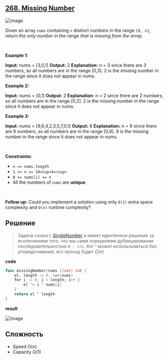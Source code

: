 ## [268. Missing Number](https://leetcode.com/problems/missing-number/)

![image](https://github.com/MichaelOskin/AlgorithmsPatterns/assets/139218970/2075d7fb-84bb-4d2c-ba47-854e11c80a78)


Given an array `nums` containing `n` distinct numbers in the range `[0, n]`, return *the only number in the range that is missing from the array.*

&nbsp;

**Example 1:**

**Input:** nums = \[3,0,1\]
**Output:** 2
**Explanation:** n = 3 since there are 3 numbers, so all numbers are in the range \[0,3\]. 2 is the missing number in the range since it does not appear in nums.

**Example 2:**

**Input:** nums = \[0,1\]
**Output:** 2
**Explanation:** n = 2 since there are 2 numbers, so all numbers are in the range \[0,2\]. 2 is the missing number in the range since it does not appear in nums.

**Example 3:**

**Input:** nums = \[9,6,4,2,3,5,7,0,1\]
**Output:** 8
**Explanation:** n = 9 since there are 9 numbers, so all numbers are in the range \[0,9\]. 8 is the missing number in the range since it does not appear in nums.

&nbsp;

**Constraints:**

- `n == nums.length`
- `1 <= n <= 10<sup>4</sup>`
- `0 <= nums[i] <= n`
- All the numbers of `nums` are **unique**.

&nbsp;

**Follow up:** Could you implement a solution using only `O(1)` extra space complexity and `O(n)` runtime complexity?

## Решение

> Задача схожа c [SingleNumber](https://leetcode.com/problems/single-number/)  и имеет идентичное решение за исключением того, что мы сами определяем дублицирование последовательностью `0 - i+1`. *Xor ^* может использоваться без упорядочивания, его проход будет *O(n)*

**code**

```go
func missingNumber(nums []int) int {
    el, length := 0, len(nums)
    for i := 0; i < length; i++ {
        el ^= i ^ nums[i]
    }
    return el ^ length
}
```

**result**

![image](https://github.com/MichaelOskin/AlgorithmsPatterns/assets/139218970/ce42d740-6de8-4c13-b4be-19cde8a12378)

## Сложность
* Speed O(n)
* Capacity O(1)
